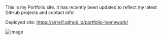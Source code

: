 This is my Portfolio site. It has recently been updated to reflect my latest GitHub projects and contact info!


Deployed site: https://sirrel1.github.io/portfolio-homework/




![image](https://user-images.githubusercontent.com/89208706/147177205-6452086d-e26d-4441-8591-70bd2f65b338.png)
